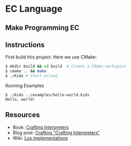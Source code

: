 # EC Language
## Make Programming EC

## Instructions

First build this project. Here we use CMake:

```bash
$ mkdir build && cd build  # Create a CMake workspace
$ cmake .. && make
$ ./kids # Start eclang
```

Running Examples

```
$ ./kids ../examples/hello-world.kids
Hello, world!
```

## Resources

- Book: [Crafting Interpreters](https://craftinginterpreters.com/)
- Blog post: [Crafting "Crafting Interpreters"](http://journal.stuffwithstuff.com/2020/04/05/crafting-crafting-interpreters/)
- Wiki: [Lox implementations](https://github.com/munificent/craftinginterpreters/wiki/Lox-implementations)
